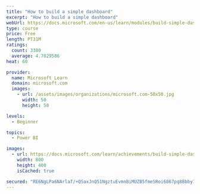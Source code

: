 ```yaml
---
title: "How to build a simple dashboard"
excerpt: "How to build a simple dashboard"
webUrl: https://docs.microsoft.com/en-us/learn/modules/build-simple-dashboard/
type: course
price: Free
length: PT31M
ratings:
  count: 3380
  average: 4.7029586
heat: 60

provider:
  name: Microsoft Learn
  domain: microsoft.com
  images:
    - url: /assets/images/organizations/microsoft.com-50x50.jpg
      width: 50
      height: 50

levels:
  - Beginner

topics:
  - Power BI

images:
  - url: https://docs.microsoft.com/learn/achievements/build-simple-dashboard-social.png
    width: 800
    height: 400
    isCached: true

secured: "RE6NgLPa6NArlaT/+QSaxJnQ51NgztuEvmnBiMUZB5fmeSRoi6867pq8Bbby7gzZ6f73RrqfP2NB9xAPwCv4cKtDgSTXyBe/2qxNpo3NdgNM1rfJkpe2G2idETc8PBl9bZIef1HsIi7AYFNN7/lldI2fF4FJfZYSXJgGhi4E3Hxg04XNqhcCAH0KtTiqghPrZyUJ9lB/wr6+5q14tPjS+Jp0jdYJaLuMwq1llb1hgXFEzS5hmrhJd9XqBtGiLrnr5L9omdJ73Uc7a4TCynzrEPByn92/WFSvrwiaATAcBHFbNvtIvx1hzdEPTX+68uj3ZT8Jez3IHHjuCNPZopc3e5xKiM36wxDN+rzxpnJvoyjPnWBPSk9+tiozS9RMJtMJSYnH5/3S9Wd3PepUsyExfAyusXinLsNtOpa6i9Ijdwo=;/hX2ykhJhQUBueQOkBTjCg=="
---
```



